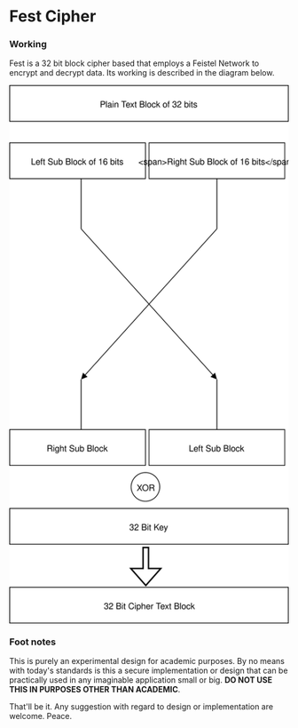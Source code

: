 # Fest Cipher
### Working
Fest is a 32 bit block cipher based that employs a Feistel Network to encrypt and decrypt data. Its working is described in the diagram below.

<img src='fest.svg' align='middle'>

### Foot notes
This is purely an experimental design for academic purposes. By no means with today's standards is this a secure implementation or design that can be practically used in any imaginable application small or big. **DO NOT USE THIS IN PURPOSES OTHER THAN ACADEMIC**. 

That'll be it. Any suggestion with regard to design or implementation are welcome. Peace.
